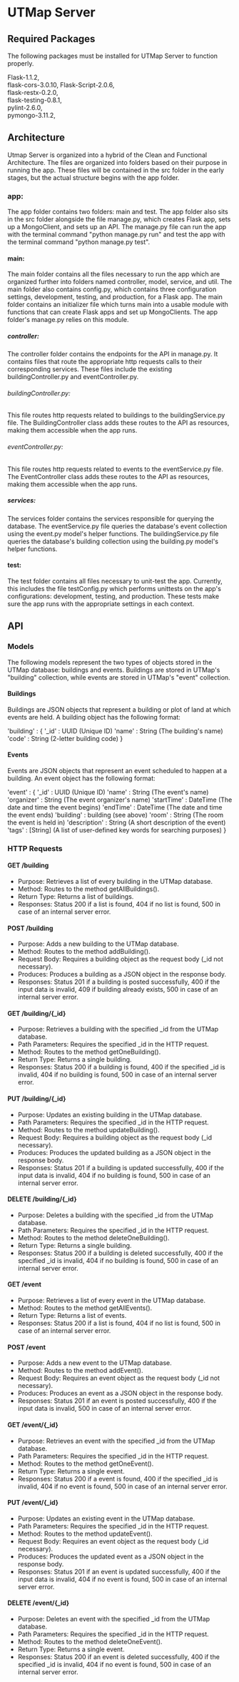 # UTMap Server

## Required Packages

The following packages must be installed for UTMap Server to function properly.

Flask-1.1.2,  
flask-cors-3.0.10,
Flask-Script-2.0.6,  
flask-restx-0.2.0,  
flask-testing-0.8.1,  
pylint-2.6.0,  
pymongo-3.11.2,

## Architecture

Utmap Server is organized into a hybrid of the Clean and Functional Architecture. The files are organized into folders based on their purpose in running the app. These files will be contained in the src folder in the early stages, but the actual structure begins with the app folder.

### app:

The app folder contains two folders: main and test. The app folder also sits in the src folder alongside the file manage.py, which creates Flask app, sets up a MongoClient, and sets up an API. The manage.py file can run the app with the terminal command "python manage.py run" and test the app with the terminal command "python manage.py test".

#### main:

The main folder contains all the files necessary to run the app which are organized further into folders named controller, model, service, and util. The main folder also contains config.py, which contains three configuration settings, development, testing, and production, for a Flask app. The main folder contains an initializer file which turns main into a usable module with functions that can create Flask apps and set up MongoClients. The app folder's manage.py relies on this module.

##### controller:

The controller folder contains the endpoints for the API in manage.py. It contains files that route the appropriate http requests calls to their corresponding services. These files include the existing buildingController.py and eventController.py.

###### buildingController.py:

This file routes http requests related to buildings to the buildingService.py file. The BuildingController class adds these routes to the API as resources, making them accessible when the app runs.

###### eventController.py:

This file routes http requests related to events to the eventService.py file. The EventController class adds these routes to the API as resources, making them accessible when the app runs.

##### services:

The services folder contains the services responsible for querying the database. The eventService.py file queries the database's event collection using the event.py model's helper functions. The buildingService.py file queries the database's building collection using the building.py model's helper functions.

#### test:

The test folder contains all files necessary to unit-test the app. Currently, this includes the file testConfig.py which performs unittests on the app's configurations: development, testing, and production. These tests make sure the app runs with the appropriate settings in each context.

## API

### Models

The following models represent the two types of objects stored in the UTMap database: buildings and events. Buildings are stored in UTMap's "building" collection, while events are stored in UTMap's "event" collection.

#### Buildings

Buildings are JSON objects that represent a building or plot of land at which events are held. A building object has the following format:

'building' : {
'\_id' : UUID (Unique ID)
'name' : String (The building's name)
'code' : String (2-letter building code)
}

#### Events

Events are JSON objects that represent an event scheduled to happen at a building. An event object has the following format:

'event' : {
'\_id' : UUID (Unique ID)
'name' : String (The event's name)
'organizer' : String (The event organizer's name)
'startTime' : DateTime (The date and time the event begins)
'endTime' : DateTime (The date and time the event ends)
'building' : building (see above)
'room' : String (The room the event is held in)
'description' : String (A short description of the event)
'tags' : [String] (A list of user-defined key words for searching purposes)
}

### HTTP Requests

#### GET /building

-   Purpose: Retrieves a list of every building in the UTMap database.
-   Method: Routes to the method getAllBuildings().
-   Return Type: Returns a list of buildings.
-   Responses: Status 200 if a list is found, 404 if no list is found, 500 in case of an internal server error.

#### POST /building

-   Purpose: Adds a new building to the UTMap database.
-   Method: Routes to the method addBuilding().
-   Request Body: Requires a building object as the request body (\_id not necessary).
-   Produces: Produces a building as a JSON object in the response body.
-   Responses: Status 201 if a building is posted successfully, 400 if the input data is invalid, 409 if building already exists, 500 in case of an internal server error.

#### GET /building/{\_id}

-   Purpose: Retrieves a building with the specified \_id from the UTMap database.
-   Path Parameters: Requires the specified \_id in the HTTP request.
-   Method: Routes to the method getOneBuilding().
-   Return Type: Returns a single building.
-   Responses: Status 200 if a building is found, 400 if the specified \_id is invalid, 404 if no building is found, 500 in case of an internal server error.

#### PUT /building/{\_id}

-   Purpose: Updates an existing building in the UTMap database.
-   Path Parameters: Requires the specified \_id in the HTTP request.
-   Method: Routes to the method updateBuilding().
-   Request Body: Requires a building object as the request body (\_id necessary).
-   Produces: Produces the updated building as a JSON object in the response body.
-   Responses: Status 201 if a building is updated successfully, 400 if the input data is invalid, 404 if no building is found, 500 in case of an internal server error.

#### DELETE /building/{\_id}

-   Purpose: Deletes a building with the specified \_id from the UTMap database.
-   Path Parameters: Requires the specified \_id in the HTTP request.
-   Method: Routes to the method deleteOneBuilding().
-   Return Type: Returns a single building.
-   Responses: Status 200 if a building is deleted successfully, 400 if the specified \_id is invalid, 404 if no building is found, 500 in case of an internal server error.

#### GET /event

-   Purpose: Retrieves a list of every event in the UTMap database.
-   Method: Routes to the method getAllEvents().
-   Return Type: Returns a list of events.
-   Responses: Status 200 if a list is found, 404 if no list is found, 500 in case of an internal server error.

#### POST /event

-   Purpose: Adds a new event to the UTMap database.
-   Method: Routes to the method addEvent().
-   Request Body: Requires an event object as the request body (\_id not necessary).
-   Produces: Produces an event as a JSON object in the response body.
-   Responses: Status 201 if an event is posted successfully, 400 if the input data is invalid, 500 in case of an internal server error.

#### GET /event/{\_id}

-   Purpose: Retrieves an event with the specified \_id from the UTMap database.
-   Path Parameters: Requires the specified \_id in the HTTP request.
-   Method: Routes to the method getOneEvent().
-   Return Type: Returns a single event.
-   Responses: Status 200 if a event is found, 400 if the specified \_id is invalid, 404 if no event is found, 500 in case of an internal server error.

#### PUT /event/{\_id}

-   Purpose: Updates an existing event in the UTMap database.
-   Path Parameters: Requires the specified \_id in the HTTP request.
-   Method: Routes to the method updateEvent().
-   Request Body: Requires an event object as the request body (\_id necessary).
-   Produces: Produces the updated event as a JSON object in the response body.
-   Responses: Status 201 if an event is updated successfully, 400 if the input data is invalid, 404 if no event is found, 500 in case of an internal server error.

#### DELETE /event/{\_id}

-   Purpose: Deletes an event with the specified \_id from the UTMap database.
-   Path Parameters: Requires the specified \_id in the HTTP request.
-   Method: Routes to the method deleteOneEvent().
-   Return Type: Returns a single event.
-   Responses: Status 200 if an event is deleted successfully, 400 if the specified \_id is invalid, 404 if no event is found, 500 in case of an internal server error.
